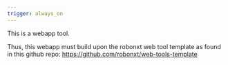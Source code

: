 ```yaml
---
trigger: always_on
---
```


This is a webapp tool.

Thus, this webapp must build upon the robonxt web tool template as found in this github repo: https://github.com/robonxt/web-tools-template

